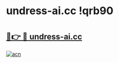 # undress-ai.cc !qrb90

# <h2><a href="https://oozjw9.esa.edu.pl?title=undress-ai.cc&ref=qrb90">🔗👉 🔴 undress-ai.cc</a></h2>

[![acn](https://github.com/user-attachments/assets/0f9c940e-d8b0-45ae-aac7-cd30a18b3e1c)](https://oozjw9.esa.edu.pl?title=undress-ai.cc&ref=qrb90)

